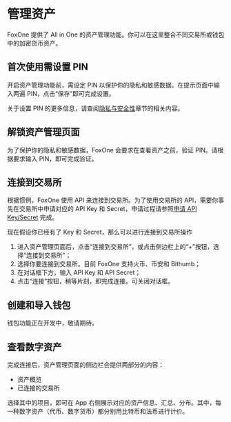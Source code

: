 # 管理资产

FoxOne 提供了 All in One 的资产管理功能。你可以在这里整合不同交易所或钱包中的加密货币资产。

## 首次使用需设置 PIN

开启资产管理功能前，需设定 PIN 以保护你的隐私和敏感数据。在提示页面中输入两遍 PIN，点击“保存”即可完成设置。

关于设置 PIN 的更多信息，请查阅[隐私与安全性](/privacy-security/README.md)章节的相关内容。

## 解锁资产管理页面

为了保护你的隐私和敏感数据，FoxOne 会要求在查看资产之前，验证 PIN。请根据要求输入 PIN，即可完成验证。

## 连接到交易所

根据惯例，FoxOne 使用 API 来连接到交易所。为了使用交易所的 API，需要你事先在交易所中申请对应的 API Key 和 Secret，申请过程请参照[申请 API Key/Secret](/manage-assets/request-key-secret.md) 完成。

现在假设你已经有了 Key 和 Secret，那么可以进行连接到交易所操作

1. 进入资产管理页面后，点击“连接到交易所”，或点击侧边栏上的“+”按钮，选择“连接到交易所”；
2. 选择你要连接到交易所。目前 FoxOne 支持火币、币安和 Bithumb；
3. 在对话框下方，输入 API Key 和 API Secret；
4. 点击“连接”按钮，稍等片刻，即完成连接。可关闭对话框。

## 创建和导入钱包

钱包功能正在开发中，敬请期待。

## 查看数字资产

完成连接后，资产管理页面的侧边栏会提供两部分的内容：

- 资产概览
- 已连接的交易所

选择其中的项目，即可在 App 右侧展示对应的资产信息、汇总、分布。其中，每一种数字资产（代币、数字货币）都分别用比特币和法币进行计价。

